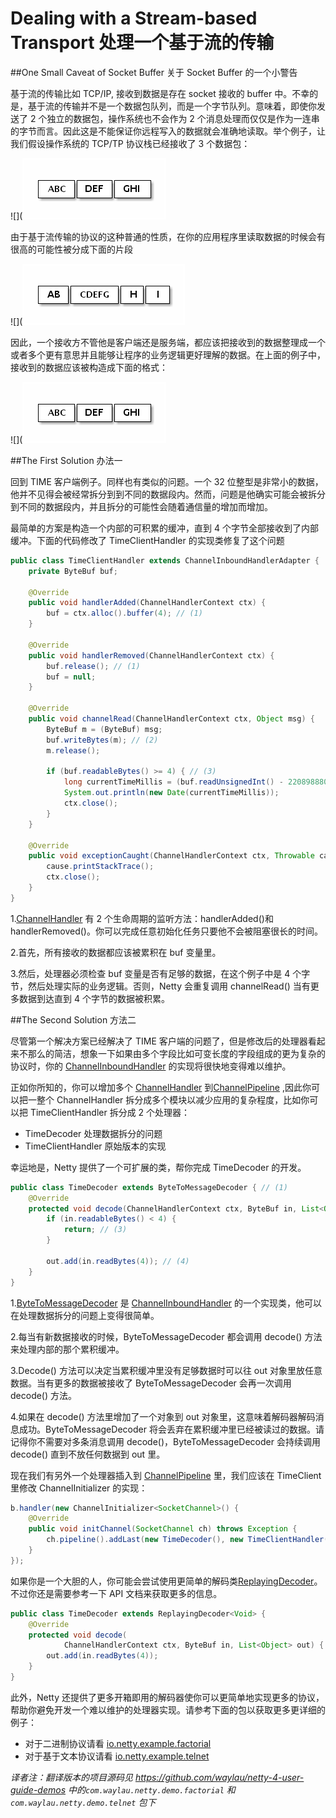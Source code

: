 # Dealing with a Stream-based Transport 处理一个基于流的传输

##One Small Caveat of Socket Buffer 关于 Socket Buffer 的一个小警告

基于流的传输比如 TCP/IP, 接收到数据是存在 socket 接收的 buffer 中。不幸的是，基于流的传输并不是一个数据包队列，而是一个字节队列。意味着，即使你发送了 2 个独立的数据包，操作系统也不会作为 2 个消息处理而仅仅是作为一连串的字节而言。因此这是不能保证你远程写入的数据就会准确地读取。举个例子，让我们假设操作系统的 TCP/TP 协议栈已经接收了 3 个数据包：

![](![](../images/stream-based-transport-001.png)

由于基于流传输的协议的这种普通的性质，在你的应用程序里读取数据的时候会有很高的可能性被分成下面的片段

![](![](../images/stream-based-transport-002.png)

因此，一个接收方不管他是客户端还是服务端，都应该把接收到的数据整理成一个或者多个更有意思并且能够让程序的业务逻辑更好理解的数据。在上面的例子中，接收到的数据应该被构造成下面的格式：

![](![](../images/stream-based-transport-003.png)

##The First Solution 办法一

回到 TIME 客户端例子。同样也有类似的问题。一个 32 位整型是非常小的数据，他并不见得会被经常拆分到到不同的数据段内。然而，问题是他确实可能会被拆分到不同的数据段内，并且拆分的可能性会随着通信量的增加而增加。

最简单的方案是构造一个内部的可积累的缓冲，直到 4 个字节全部接收到了内部缓冲。下面的代码修改了 TimeClientHandler 的实现类修复了这个问题

```java
public class TimeClientHandler extends ChannelInboundHandlerAdapter {
	private ByteBuf buf;

	@Override
	public void handlerAdded(ChannelHandlerContext ctx) {
		buf = ctx.alloc().buffer(4); // (1)
	}

	@Override
	public void handlerRemoved(ChannelHandlerContext ctx) {
		buf.release(); // (1)
		buf = null;
	}

	@Override
	public void channelRead(ChannelHandlerContext ctx, Object msg) {
		ByteBuf m = (ByteBuf) msg;
		buf.writeBytes(m); // (2)
		m.release();

		if (buf.readableBytes() >= 4) { // (3)
			long currentTimeMillis = (buf.readUnsignedInt() - 2208988800L) * 1000L;
			System.out.println(new Date(currentTimeMillis));
			ctx.close();
		}
	}

	@Override
	public void exceptionCaught(ChannelHandlerContext ctx, Throwable cause) {
		cause.printStackTrace();
		ctx.close();
	}
}
```

1.[ChannelHandler](http://netty.io/4.0/api/io/netty/channel/ChannelHandler.html) 有 2 个生命周期的监听方法：handlerAdded()和 handlerRemoved()。你可以完成任意初始化任务只要他不会被阻塞很长的时间。

2.首先，所有接收的数据都应该被累积在 buf 变量里。

3.然后，处理器必须检查 buf 变量是否有足够的数据，在这个例子中是 4 个字节，然后处理实际的业务逻辑。否则，Netty 会重复调用 channelRead() 当有更多数据到达直到 4 个字节的数据被积累。

##The Second Solution 方法二

尽管第一个解决方案已经解决了 TIME 客户端的问题了，但是修改后的处理器看起来不那么的简洁，想象一下如果由多个字段比如可变长度的字段组成的更为复杂的协议时，你的 [ChannelInboundHandler](http://netty.io/4.0/api/io/netty/channel/ChannelInboundHandler.html) 的实现将很快地变得难以维护。

正如你所知的，你可以增加多个 [ChannelHandler](http://netty.io/4.0/api/io/netty/channel/ChannelHandler.html) 到[ChannelPipeline](http://netty.io/4.0/api/io/netty/channel/ChannelPipeline.html) ,因此你可以把一整个 ChannelHandler 拆分成多个模块以减少应用的复杂程度，比如你可以把 TimeClientHandler 拆分成 2 个处理器：

- TimeDecoder 处理数据拆分的问题
- TimeClientHandler 原始版本的实现

幸运地是，Netty 提供了一个可扩展的类，帮你完成 TimeDecoder 的开发。

```java
public class TimeDecoder extends ByteToMessageDecoder { // (1)
    @Override
    protected void decode(ChannelHandlerContext ctx, ByteBuf in, List<Object> out) { // (2)
        if (in.readableBytes() < 4) {
            return; // (3)
        }

        out.add(in.readBytes(4)); // (4)
    }
}
```

1.[ByteToMessageDecoder](http://netty.io/4.0/api/io/netty/handler/codec/ByteToMessageDecoder.html) 是 [ChannelInboundHandler](http://netty.io/4.0/api/io/netty/channel/ChannelInboundHandler.html) 的一个实现类，他可以在处理数据拆分的问题上变得很简单。

2.每当有新数据接收的时候，ByteToMessageDecoder 都会调用 decode() 方法来处理内部的那个累积缓冲。

3.Decode() 方法可以决定当累积缓冲里没有足够数据时可以往 out 对象里放任意数据。当有更多的数据被接收了 ByteToMessageDecoder 会再一次调用 decode() 方法。

4.如果在 decode() 方法里增加了一个对象到 out 对象里，这意味着解码器解码消息成功。ByteToMessageDecoder 将会丢弃在累积缓冲里已经被读过的数据。请记得你不需要对多条消息调用 decode()，ByteToMessageDecoder 会持续调用 decode() 直到不放任何数据到 out 里。

现在我们有另外一个处理器插入到 [ChannelPipeline](http://netty.io/4.0/api/io/netty/channel/ChannelPipeline.html) 里，我们应该在 TimeClient 里修改 ChannelInitializer 的实现：

```java
b.handler(new ChannelInitializer<SocketChannel>() {
    @Override
    public void initChannel(SocketChannel ch) throws Exception {
        ch.pipeline().addLast(new TimeDecoder(), new TimeClientHandler());
    }
});
```

如果你是一个大胆的人，你可能会尝试使用更简单的解码类[ReplayingDecoder](http://netty.io/4.0/api/io/netty/handler/codec/ReplayingDecoder.html)。不过你还是需要参考一下 API 文档来获取更多的信息。

```java
public class TimeDecoder extends ReplayingDecoder<Void> {
    @Override
    protected void decode(
            ChannelHandlerContext ctx, ByteBuf in, List<Object> out) {
        out.add(in.readBytes(4));
    }
}
```

此外，Netty 还提供了更多开箱即用的解码器使你可以更简单地实现更多的协议，帮助你避免开发一个难以维护的处理器实现。请参考下面的包以获取更多更详细的例子：

- 对于二进制协议请看 [io.netty.example.factorial](http://netty.io/4.0/xref/io/netty/example/factorial/package-summary.html)
- 对于基于文本协议请看 [io.netty.example.telnet](http://netty.io/4.0/xref/io/netty/example/telnet/package-summary.html)

_译者注：翻译版本的项目源码见 <https://github.com/waylau/netty-4-user-guide-demos> 中的`com.waylau.netty.demo.factorial` 和 `com.waylau.netty.demo.telnet` 包下_
